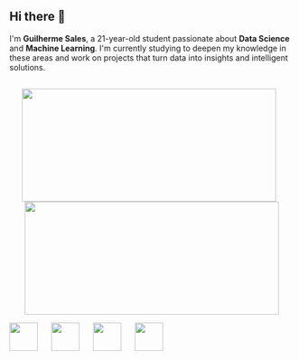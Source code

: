 ## Hi there 👋

I'm **Guilherme Sales**, a 21-year-old student passionate about **Data Science** and **Machine Learning**. I'm currently studying to deepen my knowledge in these areas and work on projects that turn data into insights and intelligent solutions.

##

<p align="center">
  <img src="https://github-readme-stats.vercel.app/api?username=GuiSales21&show_icons=true&theme=tokyonight" height="200px" width="450px" style="margin-right: 10px;"/>
  <img src="https://github-readme-stats.vercel.app/api/top-langs/?username=GuiSales21&layout=compact&theme=tokyonight&card_width=100" height="200px" width="450px"/>
</p>

<p align="left">
  <img src="https://cdn.jsdelivr.net/gh/devicons/devicon@latest/icons/python/python-original-wordmark.svg" width="50" height="50" style="margin-right: 20px;"/>
  <img src="https://cdn.jsdelivr.net/gh/devicons/devicon@latest/icons/r/r-plain.svg" width="50" height="50" style="margin-right: 20px;"/>
  <img src="https://cdn.jsdelivr.net/gh/devicons/devicon@latest/icons/azuresqldatabase/azuresqldatabase-original.svg" width="50" height="50" style="margin-right: 20px;"/>
  <img src="https://cdn.jsdelivr.net/gh/devicons/devicon@latest/icons/mongodb/mongodb-original-wordmark.svg" width="50" height="50"/>
</p>


          
          
          

          
          
          
